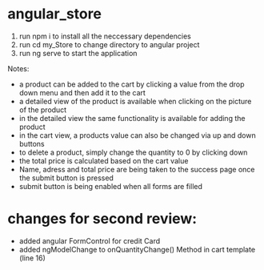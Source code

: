 # angular_store
1. run npm i to install all the neccessary dependencies
2. run cd my_Store to change directory to angular project
3. run ng serve to start the application 

Notes:
- a product can be added to the cart by clicking a value from the drop down menu and then add it to the cart
- a detailed view of the product is available when clicking on the picture of the product
- in the detailed view the same functionality is available for adding the product
- in the cart view, a products value can also be changed via up and down buttons
- to delete a product, simply change the quantity to 0 by clicking down
- the total price is calculated based on the cart value
- Name, adress and total price are being taken to the success page once the submit button is pressed
- submit button is being enabled when all forms are filled

# changes for second review:
- added angular FormControl for credit Card
- added ngModelChange to onQuantityChange() Method in cart template (line 16)